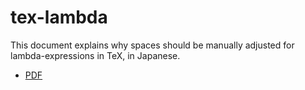 # tex-lambda

This document explains why spaces should be manually adjusted for lambda-expressions in TeX, in Japanese.

- [PDF](lambda.pdf)
